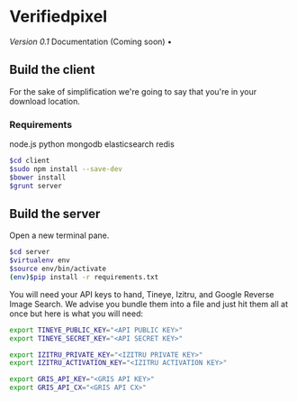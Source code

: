 # Verifiedpixel
*Version 0.1*
Documentation (Coming soon) •

## Build the client
For the sake of simplification we're going to say that you're in your download location.
### Requirements
node.js
python
mongodb
elasticsearch
redis
```bash
$cd client
$sudo npm install --save-dev
$bower install
$grunt server
```
## Build the server
Open a new terminal pane.
```bash
$cd server
$virtualenv env
$source env/bin/activate
(env)$pip install -r requirements.txt
```
You will need your API keys to hand, Tineye, Izitru, and Google Reverse Image Search. We advise you bundle them into a file and just hit them all at once but here is what you will need:
```bash
export TINEYE_PUBLIC_KEY="<API PUBLIC KEY>" 
export TINEYE_SECRET_KEY="<API SECRET KEY>"

export IZITRU_PRIVATE_KEY="<IZITRU PRIVATE KEY>"
export IZITRU_ACTIVATION_KEY="<IZITRU ACTIVATION KEY>"

export GRIS_API_KEY="<GRIS API KEY>"
export GRIS_API_CX="<GRIS API CX>"
```
